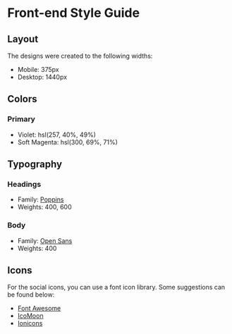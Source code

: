 # Front-end Style Guide

## Layout

The designs were created to the following widths:

- Mobile: 375px
- Desktop: 1440px

## Colors

### Primary 

- Violet: hsl(257, 40%, 49%)
- Soft Magenta: hsl(300, 69%, 71%) 
   
## Typography 

### Headings 

- Family: [Poppins](https://fonts.google.com/specimen/Poppins)
- Weights: 400, 600

### Body

- Family: [Open Sans](https://fonts.google.com/specimen/Open+Sans)
- Weights: 400

## Icons

For the social icons, you can use a font icon library. Some suggestions can be found below:

- [Font Awesome](https://fontawesome.com/)
- [IcoMoon](https://icomoon.io/)
- [Ionicons](https://ionicons.com/)
